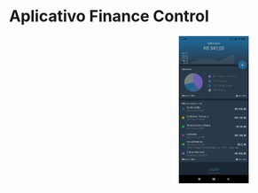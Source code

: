 <h1 align="center">Aplicativo Finance Control</h1>

<div align="right">
  <img src="https://github.com/AdilsonBND/aplicativoFinanceControl/blob/main/Screens%20App/main.png" width="25%" />
 </div>                                                                                                              
                                                                                                              


